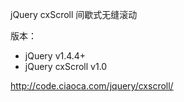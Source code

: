 jQuery cxScroll 间歇式无缝滚动

版本：
+ jQuery v1.4.4+
+ jQuery cxScroll v1.0

http://code.ciaoca.com/jquery/cxscroll/
